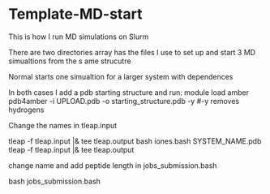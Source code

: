 # Template-MD-start
This is how I run MD simulations on Slurm

There are two directories array has the files I use to set up and start 3 MD simualtions from the s ame strucutre 

Normal starts one simualtion for a larger system with dependences

In both cases I add a pdb starting structure and run:
module load amber
pdb4amber -i UPLOAD.pdb -o starting_structure.pdb -y #-y removes hydrogens 

Change the names in tleap.input 

tleap -f tleap.input |& tee tleap.output
bash iones.bash SYSTEM_NAME.pdb 
tleap -f tleap.input |& tee tleap.output

change name and add peptide length in jobs_submission.bash 

bash jobs_submission.bash 
